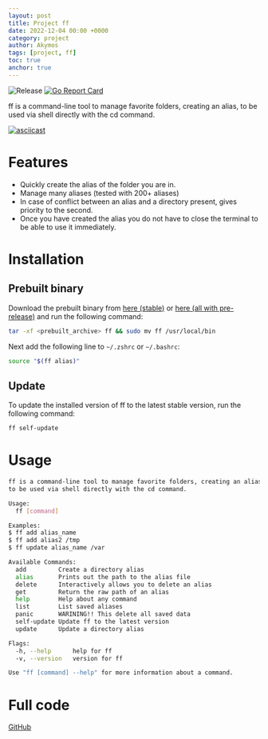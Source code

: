 ```yaml
---
layout: post
title: Project ff
date: 2022-12-04 00:00 +0000
category: project
author: Akymos
tags: [project, ff]
toc: true
anchor: true
---
```

![Release](https://github.com/akymos/ff/actions/workflows/release.yml/badge.svg?branch=)
[![Go Report Card](https://goreportcard.com/badge/github.com/akymos/ff)](https://goreportcard.com/report/github.com/akymos/ff)

ff is a command-line tool to manage favorite folders, creating an alias, to be used via shell directly with the cd command.

[![asciicast](https://asciinema.org/a/UCxUx5TkKEUEitKyg8FEUZFCi.svg)](https://asciinema.org/a/UCxUx5TkKEUEitKyg8FEUZFCi)

# Features
- Quickly create the alias of the folder you are in.
- Manage many aliases (tested with 200+ aliases)
- In case of conflict between an alias and a directory present, gives priority to the second.
- Once you have created the alias you do not have to close the terminal to be able to use it immediately.

# Installation
## Prebuilt binary
Download the prebuilt binary from [here (stable)](https://github.com/akymos/ff/releases/latest) or [here (all with pre-release)](https://github.com/akymos/ff/releases) and run the following command:
```bash
tar -xf <prebuilt_archive> ff && sudo mv ff /usr/local/bin
```
Next add the following line to `~/.zshrc` or `~/.bashrc`: 
```bash
source "$(ff alias)"
```
## Update
To update the installed version of ff to the latest stable version, run the following command:
```bash
ff self-update
```

# Usage
```bash
ff is a command-line tool to manage favorite folders, creating an alias,
to be used via shell directly with the cd command.

Usage:
  ff [command]

Examples:
$ ff add alias_name
$ ff add alias2 /tmp
$ ff update alias_name /var

Available Commands:
  add         Create a directory alias
  alias       Prints out the path to the alias file
  delete      Interactively allows you to delete an alias
  get         Return the raw path of an alias
  help        Help about any command
  list        List saved aliases
  panic       WARINING!! This delete all saved data
  self-update Update ff to the latest version
  update      Update a directory alias

Flags:
  -h, --help      help for ff
  -v, --version   version for ff

Use "ff [command] --help" for more information about a command.
```

# Full code
[GitHub](https://github.com/akymos/ff)